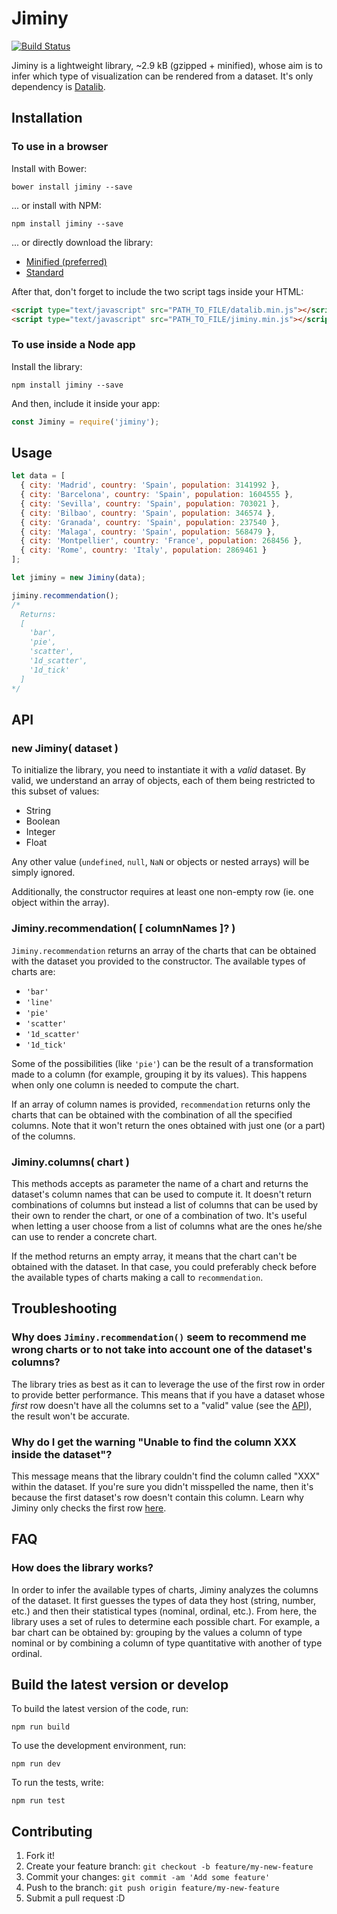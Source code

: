 # Jiminy

[![Build Status](https://travis-ci.org/Vizzuality/jiminy.svg?branch=master)](https://travis-ci.org/Vizzuality/jiminy)

Jiminy is a lightweight library, ~2.9 kB (gzipped + minified), whose aim is to infer which type of visualization can be rendered from a dataset. It's only dependency is [Datalib](https://github.com/vega/datalib).

## Installation

### To use in a browser

Install with Bower:
```
bower install jiminy --save
```

... or install with NPM:
```
npm install jiminy --save
```

... or directly download the library:
- [Minified (preferred)](https://raw.githubusercontent.com/Vizzuality/jiminy/master/dist/jiminy.min.js)
- [Standard](https://raw.githubusercontent.com/Vizzuality/jiminy/master/dist/jiminy.js)

After that, don't forget to include the two script tags inside your HTML:
```html
<script type="text/javascript" src="PATH_TO_FILE/datalib.min.js"></script>
<script type="text/javascript" src="PATH_TO_FILE/jiminy.min.js"></script>
```

### To use inside a Node app

Install the library:
```
npm install jiminy --save
```
And then, include it inside your app:
```javascript
const Jiminy = require('jiminy');
```

## Usage

```javascript
let data = [
  { city: 'Madrid', country: 'Spain', population: 3141992 },
  { city: 'Barcelona', country: 'Spain', population: 1604555 },
  { city: 'Sevilla', country: 'Spain', population: 703021 },
  { city: 'Bilbao', country: 'Spain', population: 346574 },
  { city: 'Granada', country: 'Spain', population: 237540 },
  { city: 'Malaga', country: 'Spain', population: 568479 },
  { city: 'Montpellier', country: 'France', population: 268456 },
  { city: 'Rome', country: 'Italy', population: 2869461 }
];

let jiminy = new Jiminy(data);

jiminy.recommendation();
/*
  Returns:
  [
    'bar',
    'pie',
    'scatter',
    '1d_scatter',
    '1d_tick'
  ]
*/
```

## API

### new Jiminy( dataset )

To initialize the library, you need to instantiate it with a *valid* dataset. By valid, we understand an array of objects, each of them being restricted to this subset of values:
- String
- Boolean
- Integer
- Float

Any other value (`undefined`, `null`, `NaN` or objects or nested arrays) will be simply ignored.

Additionally, the constructor requires at least one non-empty row (ie. one object within the array).

### Jiminy.recommendation( [ columnNames ]? )

`Jiminy.recommendation` returns an array of the charts that can be obtained with the dataset you provided to the constructor. The available types of charts are:
- `'bar'`
- `'line'`
- `'pie'`
- `'scatter'`
- `'1d_scatter'`
- `'1d_tick'`

Some of the possibilities (like `'pie'`) can be the result of a transformation made to a column (for example, grouping it by its values). This happens when only one column is needed to compute the chart.

If an array of column names is provided, `recommendation` returns only the charts that can be obtained with the combination of all the specified columns. Note that it won't return the ones obtained with just one (or a part) of the columns.

### Jiminy.columns( chart )

This methods accepts as parameter the name of a chart and returns the dataset's column names that can be used to compute it. It doesn't return combinations of columns but instead a list of columns that can be used by their own to render the chart, or one of a combination of two. It's useful when letting a user choose from a list of columns what are the ones he/she can use to render a concrete chart.

If the method returns an empty array, it means that the chart can't be obtained with the dataset. In that case, you could preferably check before the available types of charts making a call to `recommendation`.

## Troubleshooting

### Why does `Jiminy.recommendation()` seem to recommend me wrong charts or to not take into account one of the dataset's columns?

The library tries as best as it can to leverage the use of the first row in order to provide better performance. This means that if you have a dataset whose *first* row doesn't have all the columns set to a "valid" value (see the [API](#new-jiminy-dataset-)), the result won't be accurate.

### Why do I get the warning "Unable to find the column XXX inside the dataset"?

This message means that the library couldn't find the column called "XXX" within the dataset. If you're sure you didn't misspelled the name, then it's because the first dataset's row doesn't contain this column. Learn why Jiminy only checks the first row [here](#why-does-jiminyrecommendation-seem-to-recommend-me-wrong-charts-or-to-not-take-into-account-one-of-the-datasets-columns).

## FAQ

### How does the library works?

In order to infer the available types of charts, Jiminy analyzes the columns of the dataset. It first guesses the types of data they host (string, number, etc.) and then their statistical types (nominal, ordinal, etc.). From here, the library uses a set of rules to determine each possible chart. For example, a bar chart can be obtained by: grouping by the values a column of type nominal or by combining a column of type quantitative with another of type ordinal.

## Build the latest version or develop

To build the latest version of the code, run:
```
npm run build
```
To use the development environment, run:
```
npm run dev
```
To run the tests, write:
```
npm run test
```

## Contributing

1. Fork it!
2. Create your feature branch: `git checkout -b feature/my-new-feature`
3. Commit your changes: `git commit -am 'Add some feature'`
4. Push to the branch: `git push origin feature/my-new-feature`
5. Submit a pull request :D

